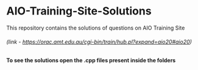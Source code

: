 # AIO-Training-Site-Solutions
This repository contains the solutions of questions on AIO Training Site 
###### (link - https://orac.amt.edu.au/cgi-bin/train/hub.pl?expand=aio20#aio20)

#### To see the solutions open the .cpp files present inside the folders
